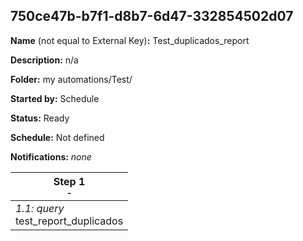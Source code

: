 ## 750ce47b-b7f1-d8b7-6d47-332854502d07

**Name** (not equal to External Key)**:** Test_duplicados_report

**Description:** n/a

**Folder:** my automations/Test/

**Started by:** Schedule

**Status:** Ready

**Schedule:** Not defined

**Notifications:** _none_


| Step 1<br>_<small>-</small>_ |
| --- |
| _1.1: query_<br>test_report_duplicados |
